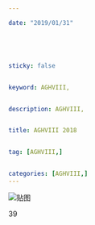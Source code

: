```yaml
---

date: "2019/01/31"





sticky: false


keyword: AGHVIII,


description: AGHVIII,


title: AGHVIII 2018


tag: [AGHVIII,]


categories: [AGHVIII,]
---
```

![贴图]()

39